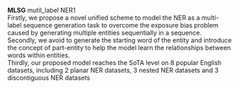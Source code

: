 **MLSG**
mutil_label NER1  
Firstly, we propose a novel unified scheme to model the NER as a multi-label sequence generation task to overcome the exposure bias problem
caused by generating multiple entities sequentially in a sequence.  
Secondly, we avoid to generate the starting word of the entity and introduce the concept of part-entity to help the model learn the relationships
between words within entities.  
Thirdly, our proposed model reaches the SoTA level on 8 popular English datasets, including 2 planar NER datasets, 3 nested NER datasets and 3 discontiguous NER datasets
